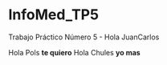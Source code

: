 # InfoMed_TP5
Trabajo Práctico Número 5 - Hola JuanCarlos

Hola Pols **te quiero**
Hola Chules **yo mas**
